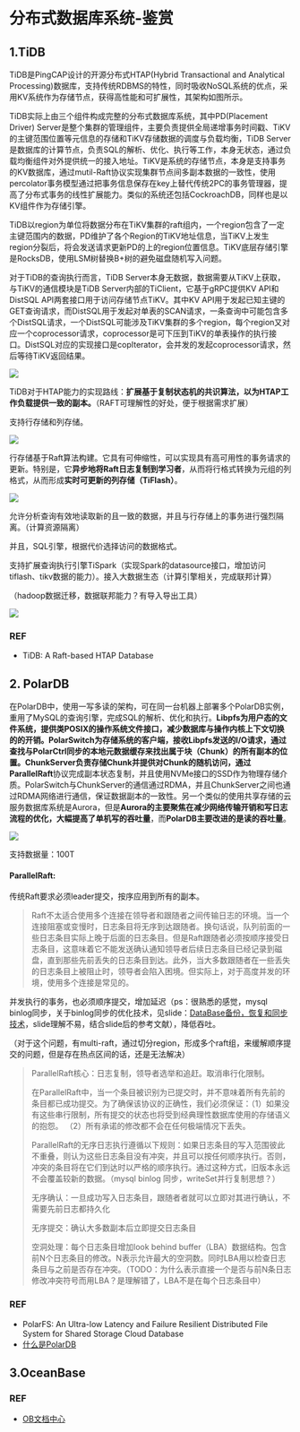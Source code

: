 # 分布式数据库系统-鉴赏



## 1.TiDB

TiDB是PingCAP设计的开源分布式HTAP(Hybrid Transactional and Analytical Processing)数据库，支持传统RDBMS的特性，同时吸收NoSQL系统的优点，采用KV系统作为存储节点，获得高性能和可扩展性，其架构如图所示。

TiDB实际上由三个组件构成完整的分布式数据库系统，其中PD(Placement Driver) Server是整个集群的管理组件，主要负责提供全局递增事务时间戳、TiKV的主键范围位置等元信息的存储和TiKV存储数据的调度与负载均衡，TiDB Server是数据库的计算节点，负责SQL的解析、优化、执行等工作，本身无状态，通过负载均衡组件对外提供统一的接入地址。TiKV是系统的存储节点，本身是支持事务的KV数据库，通过mutil-Raft协议实现集群节点间多副本数据的一致性，使用percolator事务模型通过把事务信息保存在key上替代传统2PC的事务管理器，提高了分布式事务的线性扩展能力。类似的系统还包括CockroachDB，同样也是以KV组件作为存储引擎。

TiDB以region为单位将数据分布在TiKV集群的raft组内，一个region包含了一定主键范围内的数据，PD维护了各个Region的TiKV地址信息，当TiKV上发生region分裂后，将会发送请求更新PD的上的region位置信息。TiKV底层存储引擎是RocksDB，使用LSM树替换B+树的避免磁盘随机写入问题。

对于TiDB的查询执行而言，TiDB Server本身无数据，数据需要从TiKV上获取，与TiKV的通信模块是TiDB Server内部的TiClient，它基于gRPC提供KV API和DistSQL API两套接口用于访问存储节点TiKV。其中KV API用于发起已知主键的GET查询请求，而DistSQL用于发起对单表的SCAN请求，一条查询中可能包含多个DistSQL请求，一个DistSQL可能涉及TiKV集群的多个region，每个region又对应一个coprocessor请求，coprocessor是可下压到TiKV的单表操作的执行接口。DistSQL对应的实现接口是copIterator，会并发的发起coprocessor请求，然后等待TiKV返回结果。

![](数据库鉴赏/Snipaste_2021-06-07_23-10-06.png)

TiDB对于HTAP能力的实现路线：**扩展基于复制状态机的共识算法，以为HTAP工作负载提供一致的副本。**（RAFT可理解性的好处，便于根据需求扩展）

支持行存储和列存储。

![](数据库鉴赏/Snipaste_2021-06-20_16-09-32.png)

行存储基于Raft算法构建。它具有可伸缩性，可以实现具有高可用性的事务请求的更新。特别是，它**异步地将Raft日志复制到学习者**，从而将行格式转换为元组的列格式，从而形成**实时可更新的列存储（TiFlash）**。

![](数据库鉴赏/Snipaste_2021-06-20_16-10-23.png)

允许分析查询有效地读取新的且一致的数据，并且与行存储上的事务进行强烈隔离。（计算资源隔离）

并且，SQL引擎，根据代价选择访问的数据格式。

支持扩展查询执行引擎TiSpark（实现Spark的datasource接口，增加访问tiflash、tikv数据的能力）。接入大数据生态（计算引擎相关，完成联邦计算）

（hadoop数据迁移，数据联邦能力？有导入导出工具）

![](数据库鉴赏/Snipaste_2021-06-20_16-12-30.png)

### REF

- TiDB: A Raft-based HTAP Database



## 2. PolarDB

在PolarDB中，使用一写多读的架构，可在同一台机器上部署多个PolarDB实例，重用了MySQL的查询引擎，完成SQL的解析、优化和执行。**Libpfs为用户态的文件系统，提供类POSIX的操作系统文件接口，减少数据库与操作内核上下文切换的的开销。**PolarSwitch为存储系统的客户端，接收Libpfs发送的I/O请求，通过查找与PolarCtrl同步的本地元数据缓存来找出属于块（Chunk）的所有副本的位置。ChunkServer负责存储Chunk并提供对Chunk的随机访问，通过**ParallelRaft**协议完成副本状态复制，并且使用NVMe接口的SSD作为物理存储介质。PolarSwitch与ChunkServer的通信通过RDMA，并且ChunkServer之间也通过RDMA网络进行通信，保证数据副本的一致性。另一个类似的使用共享存储的云服务数据库系统是Aurora，但是**Aurora的主要聚焦在减少网络传输开销和写日志流程的优化，大幅提高了单机写的吞吐量**，而**PolarDB主要改进的是读的吞吐量**。

![](数据库鉴赏/Snipaste_2021-06-07_23-09-09.png)





支持数据量：100T



#### ParallelRaft:

传统Raft要求必须leader提交，按序应用到所有的副本。

> Raft不太适合使用多个连接在领导者和跟随者之间传输日志的环境。当一个连接阻塞或变慢时，日志条目将无序到达跟随者。换句话说，队列前面的一些日志条目实际上晚于后面的日志条目。但是Raft跟随者必须按顺序接受日志条目，这意味着它不能发送确认通知领导者后续日志条目已经记录到磁盘，直到那些先前丢失的日志条目到达。此外，当大多数跟随者在一些丢失的日志条目上被阻止时，领导者会陷入困境。但实际上，对于高度并发的环境，使用多个连接是常见的。

并发执行的事务，也必须顺序提交，增加延迟（ps：很熟悉的感觉，mysql binlog同步，关于binlog同步的优化技术，见slide：[DataBase备份，恢复和同步技术](https://github.com/tianjiqx/slides/blob/master/DataBase备份，恢复和同步技术.pdf)，slide理解不易，结合slide后的参考文献），降低吞吐。

（对于这个问题，有multi-raft，通过切分region，形成多个raft组，来缓解顺序提交的问题，但是存在热点区间的话，还是无法解决）



> ParallelRaft核心：日志复制，领导者选举和追赶。取消串行化限制。
>
> 在ParallelRaft中，当一个条目被识别为已提交时，并不意味着所有先前的条目都已成功提交。为了确保该协议的正确性，我们必须保证：（1）如果没有这些串行限制，所有提交的状态也将受到经典理性数据库使用的存储语义的抱怨。 （2）所有承诺的修改都不会在任何极端情况下丢失。
>
> ParallelRaft的无序日志执行遵循以下规则：如果日志条目的写入范围彼此不重叠，则认为这些日志条目没有冲突，并且可以按任何顺序执行。否则，冲突的条目将在它们到达时以严格的顺序执行。通过这种方式，旧版本永远不会覆盖较新的数据。（mysql binlog 同步，writeSet并行复制思想？）
>
> 无序确认：一旦成功写入日志条目，跟随者者就可以立即对其进行确认，不需要先前日志都持久化
>
> 无序提交：确认大多数副本后立即提交日志条目
>
> 空洞处理：每个日志条目增加look behind buffer（LBA）数据结构。包含前N个日志条目的修改。N表示允许最大的空洞数。同时LBA用以检查日志条目与之前是否存在冲突。（TODO：为什么表示直接一个是否与前N条日志修改冲突符号而用LBA？是理解错了，LBA不是在每个日志条目中）



### REF

- PolarFS: An Ultra-low Latency and Failure Resilient Distributed File System for Shared Storage Cloud Database
- [什么是PolarDB](https://help.aliyun.com/document_detail/58764.html)



## 3.OceanBase







### REF

- [OB文档中心](https://open.oceanbase.com/docs)

